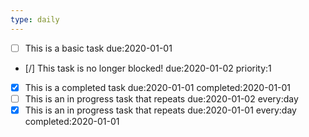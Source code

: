 ```yaml
---
type: daily
---
```

- [ ] This is a basic task due:2020-01-01
- [/] This task is no longer blocked! due:2020-01-02 priority:1
- [x] This is a completed task due:2020-01-01 completed:2020-01-01
- [ ] This is an in progress task that repeats due:2020-01-02 every:day
- [x] This is an in progress task that repeats due:2020-01-01 every:day completed:2020-01-01
